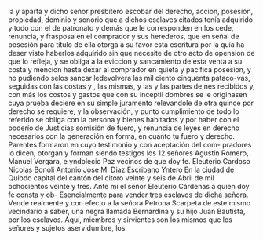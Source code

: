 la y aparta y dicho señor presbítero escobar del derecho,
accion, posesión, propiedad, dominio y sonorio que a dichos esclaves citados tenía adquirido y todo con el de patronato y demás que le corresponden en los cede, renuncia, y frasposa en
el comprador y sus herederos, que en señal de posesión
para título de ella otorga a su favor esta escritura por la
quía ha deser visto haberlos adquirido sin que necesite de otro
acto de opension de que lo refleja, y se obliga a la eviccion
y sancamiento de esta venta a su costa y mencion hasta dexar al comprador en quieta y pacifica posesion, y no pudiendo selos sancar ledevolvera las mil ciento cinquenta pataco-vas, seguidas con las costas y , las mismas, y las y las partes de
nes recibidos y, con más los costos y gastos que con su inceptil
dombres se le originasen cuya prueba deciere en su simple juramento relevandole de otra quince por derecho
se requiere; y la observación, y punto cumplimiento
de todo lo referido se obliga con la persona y bienes habitados y por haber con el poderío de Justicias somisión de fuero, y renuncia de leyes en derecho necesarios con la generación en forma, en cuanto tu fuero y derecho.
Parentes formaron en cuyo testimonio y con aceptación del com- pradores lo dicen, otorgan y forman siendo testigos los 12 señores Agustín Romero, Manuel Vergara, e yndolecio Paz vecinos de que doy fe.
Eleuterio Cardoso
Nicolas Bonoli
Antonio Jose M. Diaz
Escribano Yntero
En la ciudad de Quibdo capital del cantón del citoro veinte y seis de Abril de mil ochocientos veinte y tres. Ante mi
el señor Eleuterio Cárdenas a quien doy fe consta y ob-
Esencialmente para vender tres esclavos de dicha señora. Vende realmente y con efecto a la señora Petrona Scarpeta de este mismo vecindario a saber, una negra llamada Bernardina y su hijo Juan Bautista, por los esclavos.
Aquí, miembros y sirvientes son los mismos que los señores y sujetos aservidumbre, los